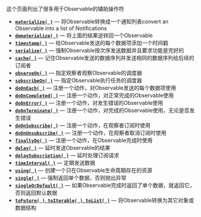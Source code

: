 这个页面列出了很多用于Observable的辅助操作符

* [**`materialize( )`**](Materialize.md) — 将Observable转换成一个通知列表convert an Observable into a list of Notifications
* [**`dematerialize( )`**](Materialize.md) — 将上面的结果逆转回一个Observable
* [**`timestamp( )`**](Timestamp.md) — 给Observable发送的每个数据项添加一个时间戳
* [**`serialize( )`**](Serialize.md) — 强制Observable按次序发送数据并且要求功能是完好的
* [**`cache( )`**](Replay.md) — 记住Observable发送的数据序列并发送相同的数据序列给后续的订阅者
* [**`observeOn( )`**](ObserveOn.md) — 指定观察者观察Observable的调度器
* [**`subscribeOn( )`**](SubscribeOn.md) — 指定Observable执行任务的调度器
* [**`doOnEach( )`**](Do.md) — 注册一个动作，对Observable发送的每个数据项使用
* [**`doOnCompleted( )`**](Do.md) — 注册一个动作，对正常完成的Observable使用
* [**`doOnError( )`**](Do.md) — 注册一个动作，对发生错误的Observable使用
* [**`doOnTerminate( )`**](Do.md) — 注册一个动作，对完成的Observable使用，无论是否发生错误
* [**`doOnSubscribe( )`**](Do.md) — 注册一个动作，在观察者订阅时使用
* [**`doOnUnsubscribe( )`**](Do.md) — 注册一个动作，在观察者取消订阅时使用
* [**`finallyDo( )`**](Do.md) — 注册一个动作，在Observable完成时使用
* [**`delay( )`**](Delay.md) — 延时发送Observable的结果
* [**`delaySubscription( )`**](Delay.md) — 延时处理订阅请求
* [**`timeInterval( )`**](TimeInterval.md) — 定期发送数据
* [**`using( )`**](Using.md) — 创建一个只在Observable生命周期存在的资源
* [**`single( )`**](First.md) — 强制返回单个数据，否则抛出异常
* [**`singleOrDefault( )`**](First.md) — 如果Observable完成时返回了单个数据，就返回它，否则返回默认数据
* [**`toFuture( )`**, **`toIterable( )`**, **`toList( )`**](To.md) — 将Observable转换为其它对象或数据结构
